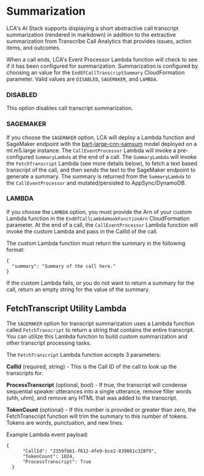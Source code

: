# Summarization

LCA's AI Stack supports displaying a short abstractive call transcript summarization (rendered in markdown) in addition to the extractive summarization from Transcribe Call Analytics that provides issues, action items, and outcomes.

When a call ends, LCA's Event Processor Lambda function will check to see if it has been configured for summarization. Summarization is configured by choosing an value for the `EndOfCallTranscriptSummary` CloudFormation parameter. Valid values are 
`DISABLED`, `SAGEMAKER`, and `LAMBDA`.

### **DISABLED**

This option disables call transcript summarization.

### **SAGEMAKER**

If you choose the `SAGEMAKER` option, LCA will deploy a Lambda function and  SageMaker endpoint with the [bart-large-cnn-samsum](https://huggingface.co/philschmid/bart-large-cnn-samsum) model deployed on a ml.m5.large instance. The `CallEventProcessor` Lambda will invoke a pre-configured `SummaryLambda` at the end of a call. The `SummaryLambda` will invoke the `FetchTranscript` Lambda (see more details below), to fetch a text based transcript of the call, and then sends the text to the SageMaker endpoint to generate a summary.  The summary is returned from the `SummaryLambda` to the `CallEventProcessor` and mutated/persisted to AppSync/DynamoDB.

### **LAMBDA**

If you choose the `LAMBDA` option, you must provide the Arn of your custom Lambda function in the `EndOfCallLambdaHookFunctionArn` CloudFormation parameter. At the end of a call, the `CallEventProcessor` Lambda function will invoke the custom Lambda and pass in the CallId of the call.

The custom Lambda function must return the summary in the following format:

```
{
  "summary": "Summary of the call here."
}
```

If the custom Lambda fails, or you do not want to return a summary for the call, return an empty string for the value of the summary.

## FetchTranscript Utility Lambda

The `SAGEMAKER` option for transcript summarization uses a Lambda function called `FetchTranscript` to return a string that contains the entire transcript. You can utilize this Lambda function to build custom summarization and other transcript processing tasks.

The `FetchTranscript` Lambda function accepts 3 parameters:

**CallId** (required, string) - This is the Call ID of the call to look up the transcripts for.

**ProcessTranscript** (optional, bool) - If true, the transcript will condense sequential speaker utterances into a single utterance, remove filler words (uhh, uhm), and remove any HTML that was added to the transcript. 

**TokenCount** (optional) - If this number is provided or greater than zero, the FetchTranscript function will trim the summary to this number of tokens. Tokens are words, punctuation, and new lines.

Example Lambda event payload:

```
{
      "CallId": "2359fb61-f612-4fe9-bce2-839061c328f9",
      "TokenCount": 1024,
      "ProcessTranscript": True
  }
```


